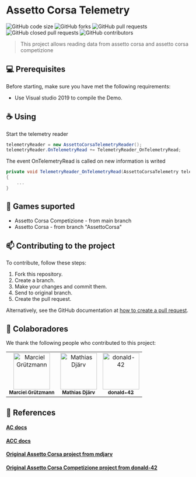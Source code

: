 # Assetto Corsa Telemetry

![GitHub code size](https://img.shields.io/github/languages/code-size/marciel032/AssettoCorsaTelemetry?style=for-the-badge)
![GitHub forks](https://img.shields.io/github/forks/marciel032/AssettoCorsaTelemetry?style=for-the-badge)
![GitHub pull requests](https://img.shields.io/github/issues-pr-raw/marciel032/AssettoCorsaTelemetry?style=for-the-badge)
![GitHub closed pull requests](https://img.shields.io/github/issues-pr-closed-raw/marciel032/AssettoCorsaTelemetry?style=for-the-badge)
![GitHub contributors](https://img.shields.io/github/contributors/marciel032/AssettoCorsaTelemetry?style=for-the-badge)


> This project allows reading data from assetto corsa and assetto corsa competizione


## 💻 Prerequisites

Before starting, make sure you have met the following requirements:
* Use Visual studio 2019 to compile the Demo.

## ☕ Using

Start the telemetry reader
```csharp
telemetryReader = new AssettoCorsaTelemetryReader();
telemetryReader.OnTelemetryRead += TelemetryReader_OnTelemetryRead;
```

The event OnTelemetryRead is called on new information is writed
```csharp
private void TelemetryReader_OnTelemetryRead(AssettoCorsaTelemetry telemetry)
{
    ...
}
```

## 💾 Games suported

* Assetto Corsa Competizione - from main branch
* Assetto Corsa - from branch "AssettoCorsa"


## 📫 Contributing to the project
To contribute, follow these steps:

1. Fork this repository.
2. Create a branch.
3. Make your changes and commit them.
4. Send to original branch.
5. Create the pull request.

Alternatively, see the GitHub documentation at [how to create a pull request](https://help.github.com/en/github/collaborating-with-issues-and-pull-requests/creating-a-pull-request).


## 🤝 Colaboradores

We thank the following people who contributed to this project:

<table>
  <tr>
    <td align="center">
      <a href="https://github.com/Marciel032">
        <img src="https://avatars3.githubusercontent.com/Marciel032" width="100px;" alt="Marciel Grützmann"/><br>
        <sub>
          <b>Marciel Grützmann</b>
        </sub>
      </a>
    </td>   
    <td align="center">
      <a href="https://github.com/mdjarv">
        <img src="https://avatars3.githubusercontent.com/mdjarv" width="100px;" alt="Mathias Djärv"/><br>
        <sub>
          <b>Mathias Djärv</b>
        </sub>
      </a>
    </td>
    <td align="center">
      <a href="https://github.com/donald-42">
        <img src="https://avatars3.githubusercontent.com/donald-42" width="100px;" alt="donald-42"/><br>
        <sub>
          <b>donald-42</b>
        </sub>
      </a>
    </td>
  </tr>
</table>

## 📘 References 
#### [AC docs](https://www.assettocorsa.net/forum/index.php?threads/shared-memory-reference-25-05-2017.3352/)
#### [ACC docs](https://www.assettocorsa.net/forum/index.php?threads/acc-shared-memory-documentation.59965/)
#### [Original Assetto Corsa project from mdjarv](https://github.com/mdjarv/assettocorsasharedmemory)
#### [Original Assetto Corsa Competizione project from donald-42](https://github.com/donald-42/ACCsharedmemory)
